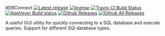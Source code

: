 #DBConnect
[![Latest release](https://img.shields.io/github/release/yxbh/DBConnect.svg)](https://github.com/yxbh/DBConnect/releases/latest)
[![license](https://img.shields.io/github/license/yxbh/DBConnect.svg)](https://github.com/yxbh/DBConnect/LICENSE)
[![Travis-CI Build Status](https://travis-ci.org/yxbh/DBConnect.svg?branch=master)](https://travis-ci.org/yxbh/DBConnect)
[![AppVeyor Build status](https://ci.appveyor.com/api/projects/status/meivte41mm78etxf?svg=true)](https://ci.appveyor.com/project/yxbh/dbconnect)
[![Github Releases](https://img.shields.io/github/downloads/yxbh/DBConnect/latest/total.svg)](https://github.com/yxbh/DBConnect/releases)
[![Github All Releases](https://img.shields.io/github/downloads/yxbh/DBConnect/total.svg)](https://github.com/vlc-qt/vlc-qt/releases)

A useful GUI utility for quickly connecting to a SQL database and execute queries. Support for different SQl database types.
